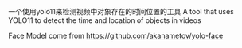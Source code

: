 一个使用yolo11来检测视频中对象存在的时间位置的工具 
A tool that uses YOLO11 to detect the time and location of objects in videos

Face Model come from https://github.com/akanametov/yolo-face
